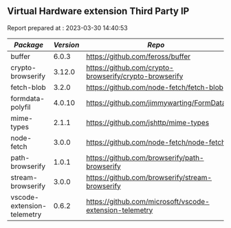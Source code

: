 ## Virtual Hardware extension Third Party IP

Report prepared at : 2023-03-30 14:40:53

| *Package* | *Version* | *Repo* | *License* | *Assessment* |
|---|---|---|---|---|
|buffer|6.0.3|https://github.com/feross/buffer|[HERE](https://github.com/feross/buffer/blob/master/LICENSE)|MIT|
|crypto-browserify|3.12.0|https://github.com/crypto-browserify/crypto-browserify|[HERE](https://github.com/crypto-browserify/crypto-browserify/blob/master/LICENSE)|MIT|
|fetch-blob|3.2.0|https://github.com/node-fetch/fetch-blob|[HERE](https://github.com/node-fetch/fetch-blob/blob/main/LICENSE)|MIT|
|formdata-polyfil|4.0.10|https://github.com/jimmywarting/FormData|[HERE](https://github.com/jimmywarting/FormData/blob/master/LICENSE)|MIT|
|mime-types|2.1.1|https://github.com/jshttp/mime-types|[HERE](https://github.com/jshttp/mime-types/blob/master/LICENSE)|MIT|
|node-fetch|3.0.0|https://github.com/node-fetch/node-fetch|[HERE](https://github.com/node-fetch/node-fetch/blob/main/LICENSE.md)|MIT|
|path-browserify|1.0.1|https://github.com/browserify/path-browserify|[HERE](https://github.com/browserify/path-browserify/blob/master/LICENSE)|MIT|
|stream-browserify|3.0.0|https://github.com/browserify/stream-browserify|[HERE](https://github.com/browserify/stream-browserify/blob/master/LICENSE)|MIT|
|vscode-extension-telemetry|0.6.2|https://github.com/microsoft/vscode-extension-telemetry|[HERE](https://github.com/microsoft/vscode-extension-telemetry/blob/main/LICENSE)|MIT|
